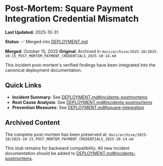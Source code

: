 # Post-Mortem: Square Payment Integration Credential Mismatch

**Last Updated:** 2025-10-31

**Status**: ✅ Merged into [DEPLOYMENT.md](how-to/operations/DEPLOYMENT.md#incidents-postmortems)

**Merged**: October 15, 2025
**Original**: Archived in `docs/archive/2025-10/2025-10-15_POST_MORTEM_PAYMENT_CREDENTIALS_2025-10-14.md`

This incident post-mortem's verified findings have been integrated into the canonical deployment documentation.

## Quick Links

- **Incident Summary**: See [DEPLOYMENT.md#incidents-postmortems](how-to/operations/DEPLOYMENT.md#incidents-postmortems)
- **Root Cause Analysis**: See [DEPLOYMENT.md#incidents-postmortems](how-to/operations/DEPLOYMENT.md#incidents-postmortems)
- **Prevention Measures**: See [DEPLOYMENT.md#square-integration](how-to/operations/DEPLOYMENT.md#square-integration)

## Archived Content

The complete post-mortem has been preserved at:
`docs/archive/2025-10/2025-10-15_POST_MORTEM_PAYMENT_CREDENTIALS_2025-10-14.md`

This stub remains for backward compatibility. All new incident documentation should be added to [DEPLOYMENT.md#incidents-postmortems](how-to/operations/DEPLOYMENT.md#incidents-postmortems).
